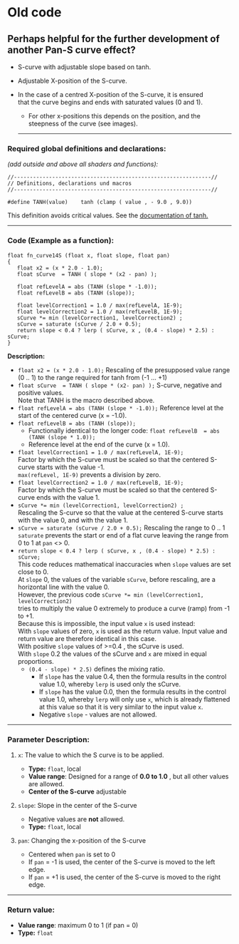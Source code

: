 # Old code
## Perhaps helpful for the further development of another Pan-S curve effect?



- S-curve with adjustable slope based on tanh. 
- Adjustable X-position of the S-curve.  
- In the case of a centred X-position of the S-curve, it is ensured  
  that the curve begins and ends with saturated values (0 and 1).
   - For other x-positions this depends on the position, and the steepness of the curve (see images).

  
  ---
    
### Required global definitions and declarations:
*(add outside and above all shaders and functions):*
```` Code
//--------------------------------------------------------------//
// Definitions, declarations und macros
//--------------------------------------------------------------//

#define TANH(value)    tanh (clamp ( value , - 9.0 , 9.0))
````
This definition avoids critical values. See the [documentation of tanh.](../../Basics/Functions/Cg_standard_library/tanh/README.md#critical-parameter-values)  

---
  
### Code (Example as a function):  
```` Code
float fn_curve14S (float x, float slope, float pan)
{
   float x2 = (x * 2.0 - 1.0);
   float sCurve  = TANH ( slope * (x2 - pan) );

   float refLevelA = abs (TANH (slope * -1.0)); 
   float refLevelB = abs (TANH (slope));

   float levelCorrection1 = 1.0 / max(refLevelA, 1E-9); 
   float levelCorrection2 = 1.0 / max(refLevelB, 1E-9);
   sCurve *= min (levelCorrection1, levelCorrection2) ;
   sCurve = saturate (sCurve / 2.0 + 0.5);
   return slope < 0.4 ? lerp ( sCurve, x , (0.4 - slope) * 2.5) : sCurve;
}

````

**Description:**  
      
   - `float x2 = (x * 2.0 - 1.0);` Rescaling of the presupposed value range (0 .. 1) to the range required for tanh from (-1 ... +1)  
   - `float sCurve  = TANH ( slope * (x2- pan) );` S-curve, negative and positive values.  
      Note that TANH is the macro described above.  
   -  `float refLevelA = abs (TANH (slope * -1.0));`  Reference level at the start of the centered curve (x = -1.0).  
   -  `float refLevelB = abs (TANH (slope));`  
      - Functionally identical to the longer code: `float refLevelB  = abs (TANH (slope * 1.0));`  
      - Reference level at the end of the curve (x = 1.0).  
  - `float levelCorrection1 = 1.0 / max(refLevelA, 1E-9);`  
      Factor by which the S-curve must be scaled so that the centered S-curve starts with the value -1.   
      `max(refLevel, 1E-9)` prevents a division by zero.  
  - `float levelCorrection2 = 1.0 / max(refLevelB, 1E-9);`  
    Factor by which the S-curve must be scaled so that the centered S-curve ends with the value 1.  
  - `sCurve *= min (levelCorrection1, levelCorrection2) ;`  
    Rescaling the S-curve so that the value at the centered S-curve starts with the value 0, and with the value 1.  
  - `sCurve = saturate (sCurve / 2.0 + 0.5);` Rescaling the range to 0 .. 1  
    `saturate` prevents the start or end of a flat curve leaving the range from 0 to 1 at `pan` <> 0.  
  - `return slope < 0.4 ? lerp ( sCurve, x , (0.4 - slope) * 2.5) : sCurve;`  
    This code reduces mathematical inaccuracies when `slope` values are set close to 0.  
    At `slope` 0, the values of the variable `sCurve`, before rescaling, are a horizontal line with the value 0.  
    However, the previous code `sCurve *= min (levelCorrection1, levelCorrection2)`  
    tries to multiply the value 0 extremely to produce a curve (ramp) from -1 to +1.  
    Because this is impossible, the input value `x` is used instead:  
    With `slope` values of zero, `x` is used as the return value. 
    Input value and return value are therefore identical in this case.  
    With positive `slope` values of >=0.4 , the sCurve is used.  
    With `slope` 0.2 the values of the sCurve and `x` are mixed in equal proportions.  
    - `(0.4 - slope) * 2.5)` defines the mixing ratio.  
      - If `slope` has the value 0.4, then the formula results in the control value 1.0, 
      whereby `lerp` is used only the sCurve.  
       - If `slope` has the value 0.0, then the formula results in the control value 1.0, 
      whereby `lerp` will only use `x`, which is already flattened at this value so 
      that it is very similar to the input value `x`.  
       - Negative `slope` - values are not allowed.


---
  
### Parameter Description:
    
1. `x`: The value to which the S curve is to be applied.
   - **Type:** `float`, local   
   - **Value range**: Designed for a range of **0.0 to 1.0** , but all other values are allowed.
   - **Center of the S-curve** adjustable

2. `slope`: Slope in the center of the S-curve  
   - Negative values are **not** allowed.
   - **Type:** `float`, local   

3. `pan`: Changing the x-position of the S-curve
   - Centered when `pan` is set to 0
   - If `pan` = -1 is used, the center of the S-curve is moved to the left edge.
   - If `pan` = +1 is used, the center of the S-curve is moved to the right edge.
   
---
  
### Return value: 
   - **Value range**: maximum 0 to 1 (if pan = 0) 
   - **Type:** `float`

   
